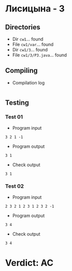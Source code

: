 # Лисицына - 3
## Directories
- Dir `cw1`... found
- File `cw1/var`... found
- Dir `cw1/3`... found
- File `cw1/3/P3.java`... found
## Compiling
- Compilation log
```

```
## Testing
### Test 01
- Program input
```
3 2 1 -1

```
- Program output
```
3 1

```
- Check output
```
3 1

```
### Test 02
- Program input
```
2 3 2 1 2 3 1 2 3 2 -1

```
- Program output
```
3 4

```
- Check output
```
3 4

```
# Verdict: AC
